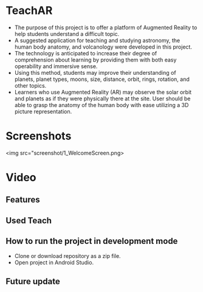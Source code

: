 # TeachAR
- The purpose of this project is to offer a platform of Augmented Reality to help students understand a difficult topic.
- A suggested application for teaching and studying astronomy, the human body anatomy, and volcanology were developed in this project. 
- The technology is anticipated to increase their degree of comprehension about learning by providing them with both easy operability and immersive sense.
- Using this method, students may improve their understanding of planets, planet types, moons, size, distance, orbit, rings, rotation, and other topics. 
- Learners who use Augmented Reality (AR) may observe the solar orbit and planets as if they were physically there at the site. 
User should be able to grasp the anatomy of the human body with ease utilizing a 3D picture representation. 


# Screenshots
<img src="screenshot/1_WelcomeScreen.png>

# Video

## Features
<!-- Add the features of project. -->

## Used Teach
<!-- Add the used technology names of project. -->

## How to run the project in development mode
- Clone or download repository as a zip file.
- Open project in Android Studio.

## Future update